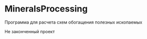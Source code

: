 # MineralsProcessing

Программа для расчета схем обогащения полезных ископаемых

Не законченный проект
